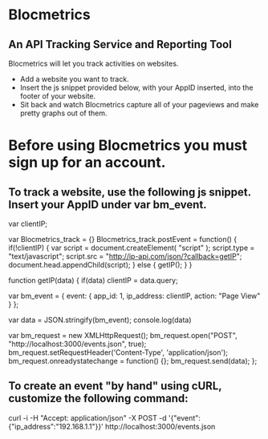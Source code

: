 # Blocmetrics
## An API Tracking Service and Reporting Tool

Blocmetrics will let you track activities on websites.

- Add a website you want to track.
- Insert the js snippet provided below, with your AppID inserted, into the footer of your website.
- Sit back and watch Blocmetrics capture all of your pageviews and make pretty graphs out of them.

# Before using Blocmetrics you must sign up for an account.

## To track a website, use the following js snippet. Insert your AppID under var bm_event.

var clientIP;

var Blocmetrics_track = {}
Blocmetrics_track.postEvent = function() {
  if(!clientIP) {
    var script = document.createElement( "script" );
    script.type = "text/javascript";
    script.src = "http://ip-api.com/json/?callback=getIP";
    document.head.appendChild(script);
  }
  else {
    getIP();
  }
}

function getIP(data) {
  if(data) clientIP = data.query;

  var bm_event = {
    event: {
      app_id: 1,
      ip_address: clientIP,
      action: "Page View"
    }
  };

  var data = JSON.stringify(bm_event);
  console.log(data)

  var bm_request = new XMLHttpRequest();
      bm_request.open("POST", "http://localhost:3000/events.json", true);
      bm_request.setRequestHeader('Content-Type', 'application/json');
      bm_request.onreadystatechange = function() {};
      bm_request.send(data);
};

## To create an event "by hand" using cURL, customize the following command:

curl -i -H "Accept: application/json" -X POST -d '{"event":{"ip_address":"192.168.1.1"}}' http://localhost:3000/events.json
